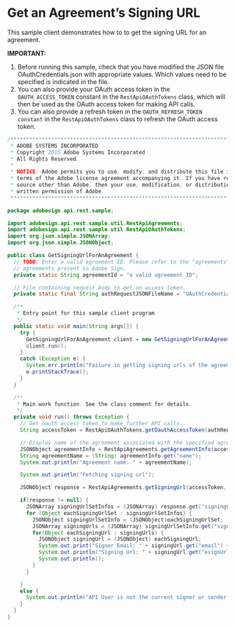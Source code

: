 # Get an Agreement’s Signing URL

This sample client demonstrates how to to get the signing URL for an agreement.

**IMPORTANT:**

1. Before running this sample, check that you have modified the JSON file OAuthCredentials.json with appropriate values. Which values need to be specified is indicated in the file.
2. You can also provide your OAuth access token in the `OAUTH_ACCESS_TOKEN` constant in the `RestApiOAuthTokens` class, which will then be used as the OAuth access token for making API calls.
3. You can also provide a refresh token in the `OAUTH_REFRESH_TOKEN constant` in the `RestApiOAuthTokens` class to refresh the OAuth access token.

```java
/*************************************************************************
 * ADOBE SYSTEMS INCORPORATED
 * Copyright 2015 Adobe Systems Incorporated
 * All Rights Reserved.
 *
 * NOTICE: Adobe permits you to use, modify, and distribute this file in accordance with the
 * terms of the Adobe license agreement accompanying it. If you have received this file from a
 * source other than Adobe, then your use, modification, or distribution of it requires the prior
 * written permission of Adobe.
 **************************************************************************/

package adobesign.api.rest.sample;

import adobesign.api.rest.sample.util.RestApiAgreements;
import adobesign.api.rest.sample.util.RestApiOAuthTokens;
import org.json.simple.JSONArray;
import org.json.simple.JSONObject;

public class GetSigningUrlForAnAgreement {
  // TODO: Enter a valid agreement ID. Please refer to the "agreements" end-point in the API documentation to learn how to obtain IDs of
  // agreements present in Adobe Sign.
  private static String agreementId = "a valid agreement ID";

  // File containing request body to get an access token.
  private static final String authRequestJSONFileName = "OAuthCredentials.json";

  /**
   * Entry point for this sample client program.
   */
  public static void main(String args[]) {
    try {
      GetSigningUrlForAnAgreement client = new GetSigningUrlForAnAgreement();
      client.run();
    }
    catch (Exception e) {
      System.err.println("Failure in getting signing urls of the agreement.");
      e.printStackTrace();
    }
  }

  /**
   * Main work function. See the class comment for details.
   */
  private void run() throws Exception {
    // Get oauth access token to make further API calls.
    String accessToken = RestApiOAuthTokens.getOauthAccessToken(authRequestJSONFileName);

    // Display name of the agreement associated with the specified agreement ID.
    JSONObject agreementInfo = RestApiAgreements.getAgreementInfo(accessToken, agreementId);
    String agreementName = (String) agreementInfo.get("name");
    System.out.println("Agreement name: " + agreementName);

    System.out.println("Fetching signing url");

    JSONObject response = RestApiAgreements.getSigningUrl(accessToken, agreementId);

    if(response != null) {
      JSONArray signingUrlSetInfos = (JSONArray) response.get("signingUrlSetInfos");
      for (Object eachSigningUrlSet : signingUrlSetInfos) {
        JSONObject signingUrlSetInfo = (JSONObject)eachSigningUrlSet;
        JSONArray signingUrls = (JSONArray) signingUrlSetInfo.get("signingUrls");
        for(Object eachSigningUrl : signingUrls) {
          JSONObject signingUrl = (JSONObject) eachSigningUrl;
          System.out.print("Signer Email: " + signingUrl.get("email") + ", ");
          System.out.println("Signing Url: " + signingUrl.get("esignUrl"));
          System.out.println();
        }
      }

    }
    else {
      System.out.println("API User is not the current signer or sender of agreement: " + agreementName);
    }
  }
}
```
